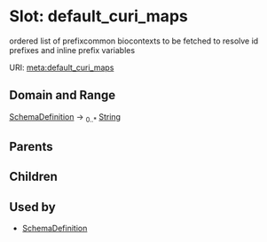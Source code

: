 
# Slot: default_curi_maps


ordered list of prefixcommon biocontexts to be fetched to resolve id prefixes and inline prefix variables

URI: [meta:default_curi_maps](https://w3id.org/biolink/biolinkml/meta/default_curi_maps)


## Domain and Range

[SchemaDefinition](SchemaDefinition.md) ->  <sub>0..*</sub> [String](types/String.md)

## Parents


## Children


## Used by

 * [SchemaDefinition](SchemaDefinition.md)
